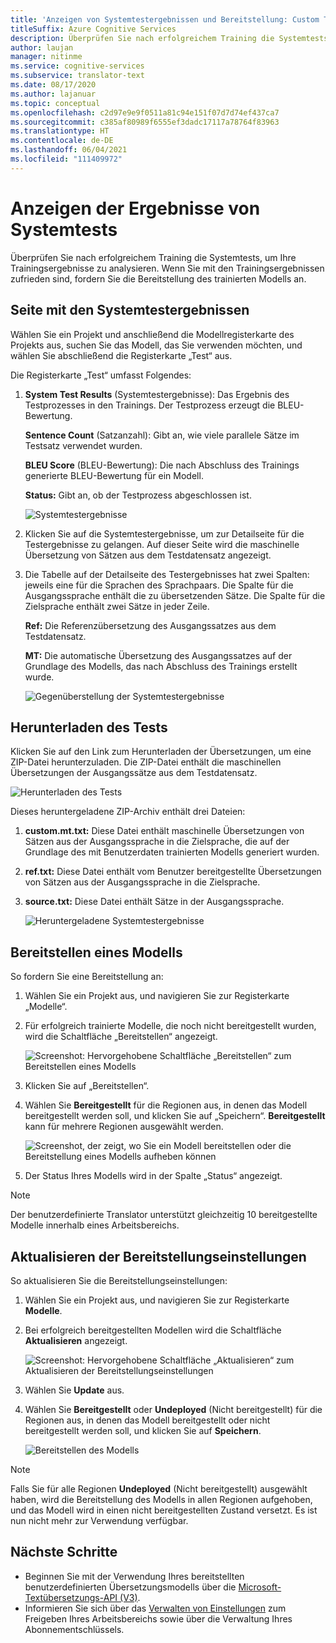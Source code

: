 ```yaml
---
title: 'Anzeigen von Systemtestergebnissen und Bereitstellung: Custom Translator'
titleSuffix: Azure Cognitive Services
description: Überprüfen Sie nach erfolgreichem Training die Systemtests, um Ihre Trainingsergebnisse zu analysieren. Wenn Sie mit den Trainingsergebnissen zufrieden sind, fordern Sie die Bereitstellung des trainierten Modells an.
author: laujan
manager: nitinme
ms.service: cognitive-services
ms.subservice: translator-text
ms.date: 08/17/2020
ms.author: lajanuar
ms.topic: conceptual
ms.openlocfilehash: c2d97e9e9f0511a81c94e151f07d7d74ef437ca7
ms.sourcegitcommit: c385af80989f6555ef3dadc17117a78764f83963
ms.translationtype: HT
ms.contentlocale: de-DE
ms.lasthandoff: 06/04/2021
ms.locfileid: "111409972"
---
```

# <a name="view-system-test-results"></a>Anzeigen der Ergebnisse von Systemtests

Überprüfen Sie nach erfolgreichem Training die Systemtests, um Ihre Trainingsergebnisse zu analysieren. Wenn Sie mit den Trainingsergebnissen zufrieden sind, fordern Sie die Bereitstellung des trainierten Modells an.

## <a name="system-test-results-page"></a>Seite mit den Systemtestergebnissen

Wählen Sie ein Projekt und anschließend die Modellregisterkarte des Projekts aus, suchen Sie das Modell, das Sie verwenden möchten, und wählen Sie abschließend die Registerkarte „Test“ aus.

Die Registerkarte „Test“ umfasst Folgendes:

1.  **System Test Results** (Systemtestergebnisse): Das Ergebnis des Testprozesses in den Trainings. Der Testprozess erzeugt die BLEU-Bewertung.

    **Sentence Count** (Satzanzahl): Gibt an, wie viele parallele Sätze im Testsatz verwendet wurden.

     **BLEU Score** (BLEU-Bewertung): Die nach Abschluss des Trainings generierte BLEU-Bewertung für ein Modell.

    **Status:** Gibt an, ob der Testprozess abgeschlossen ist.

    ![Systemtestergebnisse](media/how-to/how-to-system-test-results.png)

2.  Klicken Sie auf die Systemtestergebnisse, um zur Detailseite für die Testergebnisse zu gelangen. Auf dieser Seite wird die maschinelle Übersetzung von Sätzen aus dem Testdatensatz angezeigt.

3.  Die Tabelle auf der Detailseite des Testergebnisses hat zwei Spalten: jeweils eine für die Sprachen des Sprachpaars. Die Spalte für die Ausgangssprache enthält die zu übersetzenden Sätze. Die Spalte für die Zielsprache enthält zwei Sätze in jeder Zeile.

    **Ref:** Die Referenzübersetzung des Ausgangssatzes aus dem Testdatensatz.

    **MT:** Die automatische Übersetzung des Ausgangssatzes auf der Grundlage des Modells, das nach Abschluss des Trainings erstellt wurde.

    ![Gegenüberstellung der Systemtestergebnisse](media/how-to/how-to-system-test-results-2.png)

## <a name="download-test"></a>Herunterladen des Tests

Klicken Sie auf den Link zum Herunterladen der Übersetzungen, um eine ZIP-Datei herunterzuladen. Die ZIP-Datei enthält die maschinellen Übersetzungen der Ausgangssätze aus dem Testdatensatz.

![Herunterladen des Tests](media/how-to/how-to-system-test-download.png)

Dieses heruntergeladene ZIP-Archiv enthält drei Dateien:

1.  **custom.mt.txt:** Diese Datei enthält maschinelle Übersetzungen von Sätzen aus der Ausgangssprache in die Zielsprache, die auf der Grundlage des mit Benutzerdaten trainierten Modells generiert wurden.

2.  **ref.txt:** Diese Datei enthält vom Benutzer bereitgestellte Übersetzungen von Sätzen aus der Ausgangssprache in die Zielsprache.

3.  **source.txt:** Diese Datei enthält Sätze in der Ausgangssprache.

    ![Heruntergeladene Systemtestergebnisse](media/how-to/how-to-download-system-test.png)

## <a name="deploy-a-model"></a>Bereitstellen eines Modells

So fordern Sie eine Bereitstellung an:

1.  Wählen Sie ein Projekt aus, und navigieren Sie zur Registerkarte „Modelle“.

2. Für erfolgreich trainierte Modelle, die noch nicht bereitgestellt wurden, wird die Schaltfläche „Bereitstellen“ angezeigt.

    ![Screenshot: Hervorgehobene Schaltfläche „Bereitstellen“ zum Bereitstellen eines Modells](media/how-to/how-to-deploy-model.png)

3.  Klicken Sie auf „Bereitstellen“.
4.  Wählen Sie **Bereitgestellt** für die Regionen aus, in denen das Modell bereitgestellt werden soll, und klicken Sie auf „Speichern“. **Bereitgestellt** kann für mehrere Regionen ausgewählt werden.

    ![Screenshot, der zeigt, wo Sie ein Modell bereitstellen oder die Bereitstellung eines Modells aufheben können](media/how-to/how-to-deploy-model-regions.png)

5.  Der Status Ihres Modells wird in der Spalte „Status“ angezeigt.

>[!Note]
>Der benutzerdefinierte Translator unterstützt gleichzeitig 10 bereitgestellte Modelle innerhalb eines Arbeitsbereichs.

## <a name="update-deployment-settings"></a>Aktualisieren der Bereitstellungseinstellungen

So aktualisieren Sie die Bereitstellungseinstellungen:

1.  Wählen Sie ein Projekt aus, und navigieren Sie zur Registerkarte **Modelle**.

2. Bei erfolgreich bereitgestellten Modellen wird die Schaltfläche **Aktualisieren** angezeigt.

    ![Screenshot: Hervorgehobene Schaltfläche „Aktualisieren“ zum Aktualisieren der Bereitstellungseinstellungen](media/how-to/how-to-update-undeploy-model.png)

3.  Wählen Sie **Update** aus.
4.  Wählen Sie **Bereitgestellt** oder **Undeployed** (Nicht bereitgestellt) für die Regionen aus, in denen das Modell bereitgestellt oder nicht bereitgestellt werden soll, und klicken Sie auf **Speichern**.

    ![Bereitstellen des Modells](media/how-to/how-to-undeploy-model.png)

>[!Note]
>Falls Sie für alle Regionen **Undeployed** (Nicht bereitgestellt) ausgewählt haben, wird die Bereitstellung des Modells in allen Regionen aufgehoben, und das Modell wird in einen nicht bereitgestellten Zustand versetzt. Es ist nun nicht mehr zur Verwendung verfügbar.

## <a name="next-steps"></a>Nächste Schritte

- Beginnen Sie mit der Verwendung Ihres bereitstellten benutzerdefinierten Übersetzungsmodells über die [Microsoft-Textübersetzungs-API (V3)](../reference/v3-0-translate.md?tabs=curl).
- Informieren Sie sich über das [Verwalten von Einstellungen](how-to-manage-settings.md) zum Freigeben Ihres Arbeitsbereichs sowie über die Verwaltung Ihres Abonnementschlüssels.
